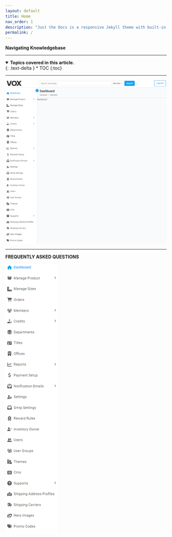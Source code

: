 ```yaml
---
layout: default
title: Home
nav_order: 1
description: "Just the Docs is a responsive Jekyll theme with built-in search that is easily customizable and hosted on GitHub Pages."
permalink: /
---
```


**Navigating Knowledgebase**

---

<details open markdown="block">
  <summary>
    <b>Topics covered in this article.</b>
  </summary>
  {: .text-delta }
* TOC
{:toc}
</details>

---

![dashboard](/images/index/interface.png)

---

**FREQUENTLY ASKED QUESTIONS**

![dashboard_image](/images/index/dashboard.png)
